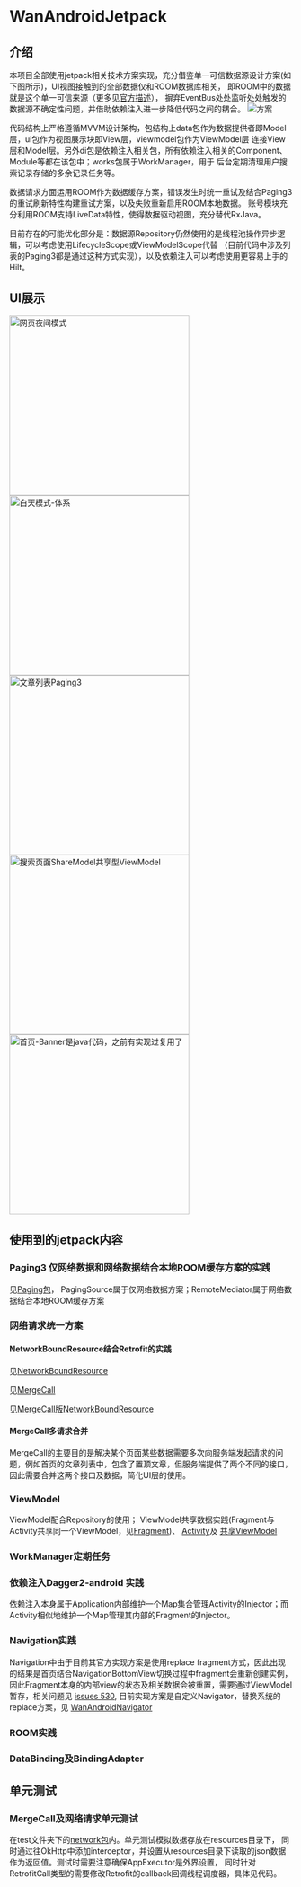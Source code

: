 # WanAndroidJetpack
## 介绍
本项目全部使用jetpack相关技术方案实现，充分借鉴单一可信数据源设计方案(如下图所示)，UI视图接触到的全部数据仅和ROOM数据库相关，
即ROOM中的数据就是这个单一可信来源（更多见[官方描述](https://developer.android.google.cn/jetpack/docs/guide#truth)），
摒弃EventBus处处监听处处触发的数据源不确定性问题，并借助依赖注入进一步降低代码之间的耦合。
![方案](https://developer.android.google.cn/topic/libraries/architecture/images/final-architecture.png)


代码结构上严格遵循MVVM设计架构，包结构上data包作为数据提供者即Model层，ui包作为视图展示块即View层，viewmodel包作为ViewModel层
连接View层和Model层。另外di包是依赖注入相关包，所有依赖注入相关的Component、Module等都在该包中；works包属于WorkManager，用于
后台定期清理用户搜索记录存储的多余记录任务等。


数据请求方面运用ROOM作为数据缓存方案，错误发生时统一重试及结合Paging3的重试刷新特性构建重试方案，以及失败重新启用ROOM本地数据。
账号模块充分利用ROOM支持LiveData特性，使得数据驱动视图，充分替代RxJava。

目前存在的可能优化部分是：数据源Repository仍然使用的是线程池操作异步逻辑，可以考虑使用LifecycleScope或ViewModelScope代替
（目前代码中涉及列表的Paging3都是通过这种方式实现），以及依赖注入可以考虑使用更容易上手的Hilt。


## UI展示
<img src="displayImages/webpage.jpg" width="320" alt="网页夜间模式"/>  <img src="displayImages/dayMode.jpg" width="320" alt="白天模式-体系"/>
<img src="displayImages/pagingArticles.jpg" width="320" alt="文章列表Paging3"/>  <img src="displayImages/searchPage.jpg" width="320" alt="搜索页面ShareModel共享型ViewModel"/>
<img src="displayImages/homePage.jpg" width="320" alt="首页-Banner是java代码，之前有实现过复用了"/>

## 使用到的jetpack内容
### Paging3 仅网络数据和网络数据结合本地ROOM缓存方案的实践
见[Paging包](/app/src/main/java/com/hudson/wanandroid/data/repository/paging)，
PagingSource属于仅网络数据方案；RemoteMediator属于网络数据结合本地ROOM缓存方案
### 网络请求统一方案
#### NetworkBoundResource结合Retrofit的实践
见[NetworkBoundResource](/app/src/main/java/com/hudson/wanandroid/data/repository/base/NetworkBoundResource.kt)

见[MergeCall](/app/src/main/java/com/hudson/wanandroid/data/common/mergecall)

见[MergeCall版NetworkBoundResource](/app/src/main/java/com/hudson/wanandroid/data/repository/base)

#### MergeCall多请求合并
MergeCall的主要目的是解决某个页面某些数据需要多次向服务端发起请求的问题，例如首页的文章列表中，包含了置顶文章，但服务端提供了两个不同的接口，
因此需要合并这两个接口及数据，简化UI层的使用。
### ViewModel
ViewModel配合Repository的使用；
ViewModel共享数据实践(Fragment与Activity共享同一个ViewModel，见[Fragment](/app/src/main/java/com/hudson/wanandroid/ui/fragment/search))、
[Activity](/app/src/main/java/com/hudson/wanandroid/ui/activity/SearchActivity.kt)及
[共享ViewModel](/app/src/main/java/com/hudson/wanandroid/viewmodel/SearchModel.kt)
### WorkManager定期任务
### 依赖注入Dagger2-android 实践
依赖注入本身属于Application内部维护一个Map集合管理Activity的Injector；而Activity相似地维护一个Map管理其内部的Fragment的Injector。
### Navigation实践
Navigation中由于目前其官方实现方案是使用replace fragment方式，因此出现的结果是首页结合NavigationBottomView切换过程中fragment会重新创建实例，
因此Fragment本身的内部view的状态及相关数据会被重置，需要通过ViewModel暂存，相关问题见
[issues 530](https://github.com/android/architecture-components-samples/issues/530),
目前实现方案是自定义Navigator，替换系统的replace方案，见
[WanAndroidNavigator](/app/src/main/java/com/hudson/wanandroid/ui/fix/WanAndroidNavigator.java)
### ROOM实践
### DataBinding及BindingAdapter

## 单元测试
### MergeCall及网络请求单元测试
在test文件夹下的[network包](/app/src/test/java/com/hudson/wanandroid/network)内。单元测试模拟数据存放在resources目录下，
同时通过往OkHttp中添加interceptor，并设置从resources目录下读取的json数据作为返回值。测试时需要注意确保AppExecutor是外界设置，
同时针对RetrofitCall类型的需要修改Retrofit的callback回调线程调度器，具体见代码。

